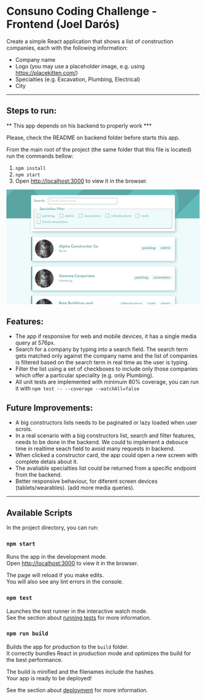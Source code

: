 # Consuno Coding Challenge - Frontend (Joel Darós)

Create a simple React application that shows a list of construction companies, each with the following information:
- Company name
- Logo (you may use a placeholder image, e.g. using https://placekitten.com/)
- Specialties (e.g. Excavation, Plumbing, Electrical)
- City

---

## Steps to run:
** This app depends on his backend to properly work *** 

Please, check the README on backend folder before starts this app.


From the main root of the project (the same folder that this file is located) run the commands bellow:
1. `npm install` 
2. `npm start`
3. Open [http://localhost:3000](http://localhost:3000) to view it in the browser.

![](/public/screenshots/01.png)

## Features:
- The app if responsive for web and mobile devices, it has a single media query at 576px.
- Search for a company by typing into a search field. The search term gets matched only against the company name and the list of companies is filtered based on the search term in real time as the user is typing.
- Filter the list using a set of checkboxes to include only those companies which offer a particular speciality (e.g. only Plumbing).
- All unit tests are implemented with minimum 80% coverage, you can run it with `npm test -- --coverage --watchAll=false`

## Future Improvements:
- A big constructors lists needs to be paginated or lazy loaded when user scrols.
- In a real scenario with a big constructors list, search and filter features, needs to be done in the backend. We could to implement a debouce time in realtime seach field to avoid many requests in backend.
- When clicked a constructor card, the app could open a new screen with complete detais about it.
- The avaliable specialties list could be returned from a specific endpoint from the backend.
- Better responsive behaviour, for diferent screen devices (tablets/wearables). (add more media queries). 

---

## Available Scripts

In the project directory, you can run:

### `npm start`

Runs the app in the development mode.\
Open [http://localhost:3000](http://localhost:3000) to view it in the browser.

The page will reload if you make edits.\
You will also see any lint errors in the console.

### `npm test`

Launches the test runner in the interactive watch mode.\
See the section about [running tests](https://facebook.github.io/create-react-app/docs/running-tests) for more information.

### `npm run build`

Builds the app for production to the `build` folder.\
It correctly bundles React in production mode and optimizes the build for the best performance.

The build is minified and the filenames include the hashes.\
Your app is ready to be deployed!

See the section about [deployment](https://facebook.github.io/create-react-app/docs/deployment) for more information.

